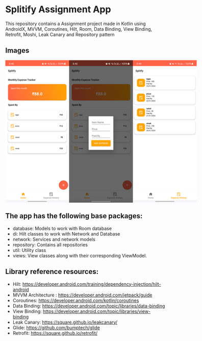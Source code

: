 # Splitify Assignment App
This repository contains a Assignment project made in Kotlin using AndroidX, MVVM, Coroutines, Hilt, Room, Data Binding, View Binding, Retrofit, Moshi, Leak Canary and Repository pattern

## Images
<div style="display: flex; justify-content: space-between;">
    <img src="https://github.com/altafc22/Splitify/blob/main/images/image1.png" alt="Home Page" width="200">
    <img src="https://github.com/altafc22/Splitify/blob/main/images/image2.png" alt="Add Expense" width="200">
    <img src="https://github.com/altafc22/Splitify/blob/main/images/image3.png" alt="History" width="200">
</div>


## The app has the following base packages:

- database: Models to work with Room database
- di: Hilt classes to work with Network and Database
- network: Services and network models
- repository: Contains all repositories
- util: Utility class
- views: View classes along with their corresponding ViewModel.

## Library reference resources:
- Hilt: https://developer.android.com/training/dependency-injection/hilt-android
- MVVM Architecture : https://developer.android.com/jetpack/guide
- Coroutines: https://developer.android.com/kotlin/coroutines
- Data Binding: https://developer.android.com/topic/libraries/data-binding
- View Binding: https://developer.android.com/topic/libraries/view-binding
- Leak Canary: https://square.github.io/leakcanary/
- Glide: https://github.com/bumptech/glide
- Retrofit: https://square.github.io/retrofit/